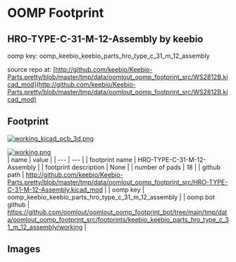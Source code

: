 # OOMP Footprint  
## HRO-TYPE-C-31-M-12-Assembly  by keebio  
  
oomp key: oomp_keebio_keebio_parts_hro_type_c_31_m_12_assembly  
  
source repo at: [http://github.com/keebio/Keebio-Parts.pretty/blob/master/tmp/data/oomlout_oomp_footprint_src/WS2812B.kicad_mod](http://github.com/keebio/Keebio-Parts.pretty/blob/master/tmp/data/oomlout_oomp_footprint_src/WS2812B.kicad_mod)  
## Footprint  
  
[![working_kicad_pcb_3d.png](working_kicad_pcb_3d_600.png)](working_kicad_pcb_3d.png)  
  
[![working.png](working_600.png)](working.png)  
| name | value | 
| --- | --- | 
| footprint name | HRO-TYPE-C-31-M-12-Assembly | 
| footprint description | None | 
| number of pads | 18 | 
| github path | http://github.com/keebio/Keebio-Parts.pretty/blob/master/tmp/data/oomlout_oomp_footprint_src/HRO-TYPE-C-31-M-12-Assembly.kicad_mod | 
| oomp key | oomp_keebio_keebio_parts_hro_type_c_31_m_12_assembly | 
| oomp bot github | https://github.com/oomlout/oomlout_oomp_footprint_bot/tree/main/tmp/data/oomlout_oomp_footprint_src/footprints/keebio_keebio_parts_hro_type_c_31_m_12_assembly/working | 
## Images  
